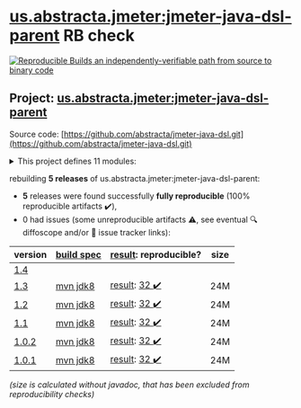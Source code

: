 [us.abstracta.jmeter:jmeter-java-dsl-parent](https://search.maven.org/artifact/us.abstracta.jmeter/jmeter-java-dsl-parent/) RB check
=======

[![Reproducible Builds](https://reproducible-builds.org/images/logos/rb.svg) an independently-verifiable path from source to binary code](https://reproducible-builds.org/)

## Project: [us.abstracta.jmeter:jmeter-java-dsl-parent](https://search.maven.org/artifact/us.abstracta.jmeter/jmeter-java-dsl-parent/)

Source code: [https://github.com/abstracta/jmeter-java-dsl.git](https://github.com/abstracta/jmeter-java-dsl.git)

<details><summary>This project defines 11 modules:</summary>

* [us.abstracta.jmeter:jmeter-java-dsl](https://search.maven.org/artifact/us.abstracta.jmeter/jmeter-java-dsl/)
* [us.abstracta.jmeter:jmeter-java-dsl-blazemeter](https://search.maven.org/artifact/us.abstracta.jmeter/jmeter-java-dsl-blazemeter/)
* [us.abstracta.jmeter:jmeter-java-dsl-dashboard](https://search.maven.org/artifact/us.abstracta.jmeter/jmeter-java-dsl-dashboard/)
* [us.abstracta.jmeter:jmeter-java-dsl-elasticsearch-listener](https://search.maven.org/artifact/us.abstracta.jmeter/jmeter-java-dsl-elasticsearch-listener/)
* [us.abstracta.jmeter:jmeter-java-dsl-graphql](https://search.maven.org/artifact/us.abstracta.jmeter/jmeter-java-dsl-graphql/)
* [us.abstracta.jmeter:jmeter-java-dsl-jdbc](https://search.maven.org/artifact/us.abstracta.jmeter/jmeter-java-dsl-jdbc/)
* [us.abstracta.jmeter:jmeter-java-dsl-jmx2dsl](https://search.maven.org/artifact/us.abstracta.jmeter/jmeter-java-dsl-jmx2dsl/)
* [us.abstracta.jmeter:jmeter-java-dsl-octoperf](https://search.maven.org/artifact/us.abstracta.jmeter/jmeter-java-dsl-octoperf/)
* [us.abstracta.jmeter:jmeter-java-dsl-parallel](https://search.maven.org/artifact/us.abstracta.jmeter/jmeter-java-dsl-parallel/)
* [us.abstracta.jmeter:jmeter-java-dsl-parent](https://search.maven.org/artifact/us.abstracta.jmeter/jmeter-java-dsl-parent/)
* [us.abstracta.jmeter:jmeter-java-dsl-wrapper](https://search.maven.org/artifact/us.abstracta.jmeter/jmeter-java-dsl-wrapper/)
</details>

rebuilding **5 releases** of us.abstracta.jmeter:jmeter-java-dsl-parent:
- **5** releases were found successfully **fully reproducible** (100% reproducible artifacts :heavy_check_mark:),
- 0 had issues (some unreproducible artifacts :warning:, see eventual :mag: diffoscope and/or :memo: issue tracker links):

| version | [build spec](/BUILDSPEC.md) | [result](https://reproducible-builds.org/docs/jvm/): reproducible? | size |
| -- | --------- | ------ | -- |
| [1.4](https://search.maven.org/artifact/us.abstracta.jmeter/jmeter-java-dsl-parent/1.4/pom) | | | |
| [1.3](https://search.maven.org/artifact/us.abstracta.jmeter/jmeter-java-dsl-parent/1.3/pom) | [mvn jdk8](jmeter-java-dsl-1.3.buildspec) | [result](jmeter-java-dsl-parent-1.3.buildinfo): [32 :heavy_check_mark: ](jmeter-java-dsl-parent-1.3.buildcompare) | 24M |
| [1.2](https://search.maven.org/artifact/us.abstracta.jmeter/jmeter-java-dsl-parent/1.2/pom) | [mvn jdk8](jmeter-java-dsl-1.2.buildspec) | [result](jmeter-java-dsl-parent-1.2.buildinfo): [32 :heavy_check_mark: ](jmeter-java-dsl-parent-1.2.buildcompare) | 24M |
| [1.1](https://search.maven.org/artifact/us.abstracta.jmeter/jmeter-java-dsl-parent/1.1/pom) | [mvn jdk8](jmeter-java-dsl-1.1.buildspec) | [result](jmeter-java-dsl-parent-1.1.buildinfo): [32 :heavy_check_mark: ](jmeter-java-dsl-parent-1.1.buildcompare) | 24M |
| [1.0.2](https://search.maven.org/artifact/us.abstracta.jmeter/jmeter-java-dsl-parent/1.0.2/pom) | [mvn jdk8](jmeter-java-dsl-1.0.2.buildspec) | [result](jmeter-java-dsl-parent-1.0.2.buildinfo): [32 :heavy_check_mark: ](jmeter-java-dsl-parent-1.0.2.buildcompare) | 24M |
| [1.0.1](https://search.maven.org/artifact/us.abstracta.jmeter/jmeter-java-dsl-parent/1.0.1/pom) | [mvn jdk8](jmeter-java-dsl-1.0.1.buildspec) | [result](jmeter-java-dsl-parent-1.0.1.buildinfo): [32 :heavy_check_mark: ](jmeter-java-dsl-parent-1.0.1.buildcompare) | 24M |

<i>(size is calculated without javadoc, that has been excluded from reproducibility checks)</i>
